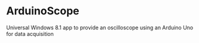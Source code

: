 # ArduinoScope
Universal Windows 8.1 app to provide an oscilloscope using an Arduino Uno for data acquisition 

